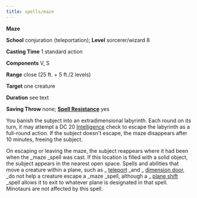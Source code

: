 ```yaml
---
title: spells/maze
---
```

 **Maze**

**School** conjuration (teleportation); **Level** sorcerer/wizard 8

**Casting Time** 1 standard action

**Components** V, S

**Range** close (25 ft. + 5 ft./2 levels)

**Target** one creature

**Duration** see text

**Saving Throw** none; **[Spell Resistance](../glossary#_spell-resistance)** yes

You banish the subject into an extradimensional labyrinth. Each round on its turn, it may attempt a DC 20 [Intelligence](../gettingStarted#_intelligence) check to escape the labyrinth as a full-round action. If the subject doesn't escape, the maze disappears after 10 minutes, freeing the subject.

On escaping or leaving the maze, the subject reappears where it had been when the _maze _spell was cast. If this location is filled with a solid object, the subject appears in the nearest open space. Spells and abilities that move a creature within a plane, such as _ [teleport](teleport#_teleport) _and _ [dimension door](dimensionDoor#_dimension-door), _do not help a creature escape a _maze _spell, although a _ [plane shift](planeShift#_plane-shift) _spell allows it to exit to whatever plane is designated in that spell. Minotaurs are not affected by this spell.

